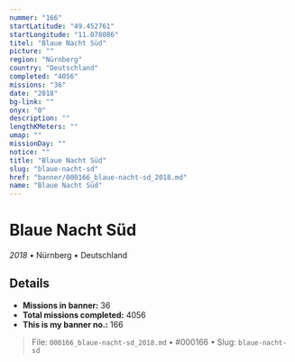 ```yaml
---
nummer: "166"
startLatitude: "49.452761"
startLongitude: "11.078086"
titel: "Blaue Nacht Süd"
picture: ""
region: "Nürnberg"
country: "Deutschland"
completed: "4056"
missions: "36"
date: "2018"
bg-link: ""
onyx: "0"
description: ""
lengthKMeters: ""
umap: ""
missionDay: ""
notice: ""
title: "Blaue Nacht Süd"
slug: "blaue-nacht-sd"
href: "banner/000166_blaue-nacht-sd_2018.md"
name: "Blaue Nacht Süd"
---
```

# Blaue Nacht Süd

*2018* • Nürnberg • Deutschland





## Details

- **Missions in banner:** 36
- **Total missions completed:** 4056
- **This is my banner no.:** 166






> File: `000166_blaue-nacht-sd_2018.md`
> • #000166
> • Slug: `blaue-nacht-sd`

